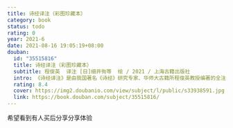 ```yaml
---
title: 诗经译注（彩图珍藏本）
category: book
status: todo
rating: 0
year: 2021-6
date: 2021-08-16 19:05:19+08:00
douban:
  id: "35515816"
  title: 诗经译注（彩图珍藏本）
  subtitle: 程俊英  译注 [日]细井徇等  绘 / 2021 / 上海古籍出版社
  intro: 《诗经译注》是由我国著名《诗经》研究专家、华师大古籍所程俊英教授编著的全注全译本。自1982年问世以来深受读者欢迎，哺育了无数海内外学子，也是许渊冲先生《诗经》英译本的首选底本。书中每首诗包括原文、题解、注释和译诗四部分。题解以精美地理图简述诸侯国背景、阐明诗歌的主题，剔除了古代经生牵强附会的解释。注释博采众长，有二说并存的，一并附注，使读者有所思考与选择。生疏字上方皆有注音。注释、译诗逐句排于原诗两侧，便于比照对读。本次出版，收录江户时代细井徇、橘国雄、毛利梅园、岩崎灌园等人所绘诗经名物彩图230余幅，与原诗对照，集江户时代《诗经》名物学之大成，以助读者“多识于鸟兽草木之名”。另外，特别绘制14幅精美《诗经》地图，配有程俊英先生撰写的题解，详析诸侯国背景、古今地理关系。程俊英先生的《诗经》白话译文具有女学者独有的浪漫韵味，不论是十五国风中家喻户晓的诗句，还是二雅三颂中语言艰涩的诗篇，通过程俊英先生富有节奏的白话诗翻译，《诗经》时代先民的真实生活与朴素情感得以生动呈现，读来具有清新隽永、平实自然之美。随书附赠喜马拉雅独家全书诵读音频。
  rating: 8.4
  cover: https://img2.doubanio.com/view/subject/l/public/s33938591.jpg
  link: https://book.douban.com/subject/35515816/
---
```


希望看到有人买后分享分享体验
